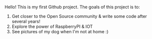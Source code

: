 Hello! This is my first Github project. The goals of this project is to:

1. Get closer to the Open Source community & write some code after several years!
2. Explore the power of RaspberryPI & IOT
3. See pictures of my dog when I'm not at home :) 
